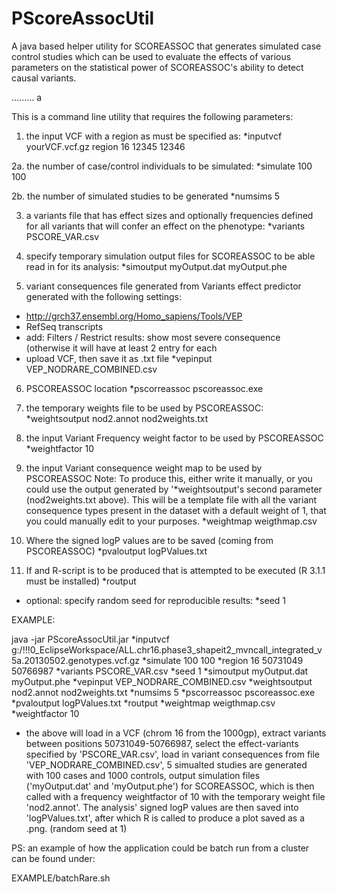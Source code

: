 PScoreAssocUtil
===============

A java based helper utility for SCOREASSOC that generates simulated case control studies which can be used to evaluate the effects of various parameters on the statistical power of SCOREASSOC's ability to detect causal variants.

......... a


This is a command line utility that requires the following parameters:


1. the input VCF with a region as must be specified as:
*inputvcf yourVCF.vcf.gz region 16 12345 12346


2a. the number of case/control individuals to be simulated:
*simulate 100 100


2b. the number of simulated studies to be generated
*numsims 5


3. a variants file that has effect sizes and optionally frequencies defined for all variants that will confer an effect on the phenotype:
*variants PSCORE_VAR.csv


4. specify temporary simulation output files for SCOREASSOC to be able read in for its analysis:
*simoutput myOutput.dat myOutput.phe 


5. variant consequences file generated from Variants effect predictor generated with the following settings:
- http://grch37.ensembl.org/Homo_sapiens/Tools/VEP
- RefSeq transcripts
- add: Filters / Restrict results: show most severe consequence (otherwise it will have at least 2 entry for each
- upload VCF, then save it as .txt file
*vepinput VEP_NODRARE_COMBINED.csv


6. PSCOREASSOC location
 *pscorreassoc pscoreassoc.exe


7. the temporary weights file to be used by PSCOREASSOC:
 *weightsoutput nod2.annot nod2weights.txt 


8. the input Variant Frequency weight factor to be used by PSCOREASSOC
*weightfactor 10


9. the input Variant consequence weight map to be used by PSCOREASSOC
Note:  To produce this, either write it manually, or you could use the output generated by '*weightsoutput's second parameter (nod2weights.txt above). 
This will be a template file with all the variant consequence types present in the dataset with a default weight of 1, that you could manually edit to your purposes.
*weightmap weigthmap.csv 


10. Where the signed logP values are to be saved (coming from PSCOREASSOC)
*pvaloutput logPValues.txt


11. If and R-script is to be produced that is attempted to be executed (R 3.1.1 must be installed)
 *routput 


- optional: specify random seed for reproducible results:
*seed 1





EXAMPLE:

java -jar PScoreAssocUtil.jar *inputvcf g:/!!!0_EclipseWorkspace/ALL.chr16.phase3_shapeit2_mvncall_integrated_v5a.20130502.genotypes.vcf.gz *simulate 100 100 *region 16 50731049 50766987 *variants PSCORE_VAR.csv *seed 1 *simoutput myOutput.dat myOutput.phe *vepinput VEP_NODRARE_COMBINED.csv *weightsoutput nod2.annot nod2weights.txt *numsims 5 *pscorreassoc pscoreassoc.exe *pvaloutput logPValues.txt *routput *weightmap weigthmap.csv *weightfactor 10


- the above will load in a VCF (chrom 16 from the 1000gp), extract variants between positions 50731049-50766987, select the effect-variants specified by 'PSCORE_VAR.csv', load in variant consequences from file 'VEP_NODRARE_COMBINED.csv', 5 simualted studies are generated with 100 cases and 1000 controls, output simulation files ('myOutput.dat' and 'myOutput.phe') for SCOREASSOC, which is then called with a frequency weightfactor of 10 with the temporary weight file 'nod2.annot'. The analysis' signed logP values are then saved into 'logPValues.txt', after which R is called to produce a plot saved as a .png.
(random seed at 1)



PS:
an example of how the application could be batch run from a cluster can be found under:

EXAMPLE/batchRare.sh